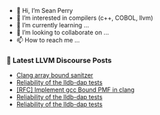 - 👋 Hi, I’m Sean Perry
- 👀 I’m interested in compilers (c++, COBOL, llvm)
- 🌱 I’m currently learning ...
- 💞️ I’m looking to collaborate on ...
- 📫 How to reach me ...

<!---
s66perry/s66perry is a ✨ special ✨ repository because its `README.md` (this file) appears on your GitHub profile.
You can click the Preview link to take a look at your changes.
--->
### 📕 Latest LLVM Discourse Posts

<!-- DISCOURSE-LLVM:START -->
- [Clang array bound sanitzer](https://discourse.llvm.org/t/clang-array-bound-sanitzer/86044#post_8)
- [Reliability of the lldb-dap tests](https://discourse.llvm.org/t/reliability-of-the-lldb-dap-tests/86125#post_7)
- [[RFC] Implement gcc Bound PMF in clang](https://discourse.llvm.org/t/rfc-implement-gcc-bound-pmf-in-clang/85951#post_7)
- [Reliability of the lldb-dap tests](https://discourse.llvm.org/t/reliability-of-the-lldb-dap-tests/86125#post_6)
- [Reliability of the lldb-dap tests](https://discourse.llvm.org/t/reliability-of-the-lldb-dap-tests/86125#post_5)
<!-- DISCOURSE-LLVM:END -->
